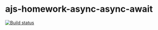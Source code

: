 # ajs-homework-async-async-await
[![Build status](https://ci.appveyor.com/api/projects/status/55mjmc2w3h7cs4r3?svg=true)](https://ci.appveyor.com/project/a-naraikin/ajs-homework-async-async-await)